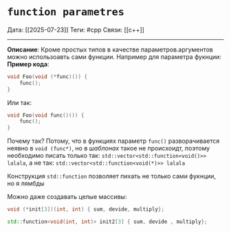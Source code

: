 # `function parametres`

Дата: [[2025-07-23]]
Теги: #cpp
Связи: [[c++]] 

---

**Описание**:
Кроме простых типов в качестве параметров.аргументов можно использоавть сами функции.
Например для параметра фукнции:
**Пример кода**:

```cpp
void Foo(void (*func)()) {
    func();
}
```

Или так:

```cpp
void Foo(void func()()) {
    func();
}
```

Почему так? Потому, что в функциях параметр `func()` разворачивается неявно в `void (func*)`, но в *шаблонах* такое не происхоидт, поэтому необходимо писать только так:
`std::vector<std::function<void()>> lalala`, а не так:
`std::vector<std::function<void(*)>> lalala`

Конструкция `std::function` позволяет пихать не только сами фукнции, но я лямбды 

Можно даже создавать целые массивы:
```cpp
void (*init[3])(int, int) { sum, devide, multiply};

std::function<void(int, int)> init2[3] { sum, devide , multiply};
```
